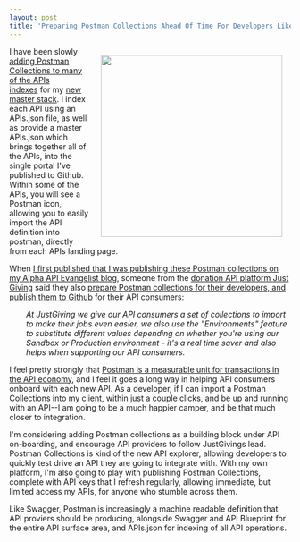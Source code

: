 ```yaml
---
layout: post
title: 'Preparing Postman Collections Ahead Of Time For Developers Like JustGiving Does'
---
```

<p><a href="https://github.com/JustGiving/JustGiving.Api.Tools.Postman"><img style="padding: 15px;" src="http://kinlane-productions.s3.amazonaws.com/api-evangelist-site/blog/just-giving-postman.png" alt="" width="325" align="right" /></a></p>
<p>I have been slowly <a href="http://alpha.apievangelist.com/2015/04/07/including-postman-collections-in-my-apisjson-files/">adding Postman Collections to many of the APIs indexes</a>&nbsp;for my <a href="https://kin-lane.github.io/master/index.html">new master stack</a>. I index each API using an APIs.json file, as well as provide a master APIs.json which brings together all of the APIs, into the single portal I've published to Github. Within some of the APIs, you will see a Postman icon, allowing you to easily import the API definition into postman, directly from each APIs landing page.</p>
<p>When <a href="http://alpha.apievangelist.com/2015/04/07/including-postman-collections-in-my-apisjson-files/">I first published that I was publishing these Postman collections on my Alpha API Evangelist blog</a>, someone from the <a href="https://api.justgiving.com/docs">donation API platform Just Giving</a> said they also <a href="https://github.com/JustGiving/JustGiving.Api.Tools.Postman">prepare Postman collections for their developers, and publish them to Github</a> for their API consumers:&nbsp;</p>
<p style="padding-left: 30px;"><em>At JustGiving we give our API consumers a set of collections to import to make their jobs even easier, we also use the "Environments" feature to substitute different values depending on whether you're using our Sandbox or Production environment - it's a real time saver and also helps when supporting our API consumers.</em></p>
<p>I feel pretty strongly that <a href="http://apievangelist.com/2015/03/13/postman-collections-as-unit-of-measurement-for-transactions-in-the-api-economy/">Postman is a measurable unit for transactions in the API economy</a>, and I feel it goes a long way in helping API consumers onboard with each new API. As a developer, if I can import a Postman Collections into my client, within just a couple clicks, and be up and running with an API--I am going to be a much happier camper, and be that much closer to integration.</p>
<p>I'm considering adding Postman collections as a building block under API on-boarding, and encourage API providers to follow JustGivings lead. Postman Collections is kind of the new API explorer, allowing developers to quickly test drive an API they are going to integrate with. With my own platform, I'm also going to play with publishing Postman Collections, complete with API keys that I refresh regularly, allowing immediate, but limited access my APIs, for anyone who stumble across them.&nbsp;</p>
<p>Like Swagger, Postman is increasingly a machine readable definition that API proviers should be producing, alongside Swagger and API Blueprint for the entire API surface area, and APIs.json for indexing of all API operations.</p>